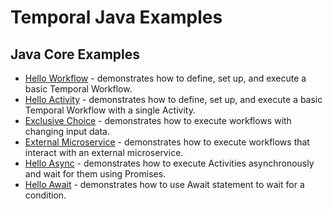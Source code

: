 # Temporal Java Examples

## Java Core Examples
- [Hello Workflow](https://github.com/alisktl/temporal-java-examples/tree/main/core/hello-workflow) - demonstrates how to define, set up, and execute a basic Temporal Workflow.
- [Hello Activity](https://github.com/alisktl/temporal-java-examples/tree/main/core/hello-activity) - demonstrates how to define, set up, and execute a basic Temporal Workflow with a single Activity.
- [Exclusive Choice](https://github.com/alisktl/temporal-java-examples/tree/main/core/exclusive-choice) - demonstrates how to execute workflows with changing input data.
- [External Microservice](https://github.com/alisktl/temporal-java-examples/tree/main/core/external-microservice) - demonstrates how to execute workflows that interact with an external microservice.
- [Hello Async](https://github.com/alisktl/temporal-java-examples/tree/main/core/hello-async) - demonstrates how to execute Activities asynchronously and wait for them using Promises.
- [Hello Await](https://github.com/alisktl/temporal-java-examples/tree/main/core/hello-await) - demonstrates how to use Await statement to wait for a condition.

